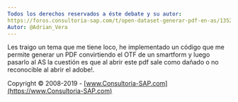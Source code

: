 ```yaml
---
Todos los derechos reservados a éste debate y su autor:
https://foros.consultoria-sap.com/t/open-dataset-generar-pdf-en-as/13529
Autor: @Adrian_Vera
---
```


Les traigo un tema que me tiene loco, he implementado un código que me permite generar un PDF convirtiendo el OTF de un smartform y luego pasarlo al AS la cuestión es que al abrir este pdf sale como dañado o no reconocible al abrir el adobe!.



Copyright © 2008-2019 - [www.Consultoria-SAP.com](https://www.Consultoria-SAP.com)
